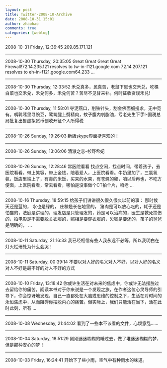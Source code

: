 ```yaml
---
layout: post
title: Twitter-2008-10-Archive
date: 2008-10-31 15:01
author: zhaohao
comments: true
categories: [weblog]
---
```

2008-10-31 Friday, 12:36:45 209.85.171.121

<hr />

2008-10-30 Thursday, 20:35:05 Great Great Great Great Firewall!72.14.235.121 resolves to tw-in-f121.google.com 72.14.207.121 resolves to eh-in-f121.google.com64.233 ...

<hr />

2008-10-30 Thursday, 12:33:52 禾兑真多，民真苦，老鼠下崽也交禾兑，吃棵白菜也交禾兑，禾兑何多，禾兑何苦？苦尽不见甘来补。何时征收贪误禾兑!

<hr />

2008-10-30 Thursday, 11:58:01 夺泥燕口，削铁针头，刮金佛面细搜求，无中觅有。鹌鹑嗉里寻豌豆，鹭鸶腿上劈精肉，蚊子腹内刳脂油，亏老先生下手!-国税总局批复出售虚拟货币创收开征个人所得税

<hr />

2008-10-26 Sunday, 19:26:03 新版skype界面挺喜欢的！

<hr />

2008-10-26 Sunday, 13:06:06 清澈之恋-杉野希妃

<hr />

2008-10-26 Sunday, 12:28:46 常医院看看 找点空闲，找点时间，带着孩子，去医院看看。带上笑容，带上金钱，陪着爱人，上医院看看。牛奶里加了，三氯氢氨，饭店里端上了，有毒的米饭，买来的水果，有苍蝇的卵，咱以后再也，不吃方便面，上医院看看，常去看看，哪怕是没事做个CT拍个片，咱老 ...

<hr />

2008-10-16 Thursday, 18:59:15 给孩子们讲讲很久很久很久以前的事： 那时候天还是蓝的， 水也是绿的， 庄稼是长在地里的， 猪肉是可以放心吃的，耗子还是怕猫的，法庭是讲理的，理发店是只管理发的，药是可以治病的，医生是救死扶伤的，拍电影是不需要脱关衣服的，照相是要穿衣服的，欠钱是要还的，孩子的爸爸是明确的， ...

<hr />

2008-10-11 Saturday, 21:16:33 我已经相信有些人我永远不必等，所以我明白在灯火栏珊处为什么会哭！

<hr />

2008-10-11 Saturday, 00:39:14 不要以对人好的名义对人不好，以对人好的名义对人不好是最不好的对人不好的方式

<hr />

2008-10-10 Friday, 13:18:42 你或许生活在对未来的焦虑中，你或许无法摆脱过去留给你的痛苦，阅读本书对于你来说是一个发现之旅，在作者这位心灵导师的引导下，你会惊讶地发现，自己一直都处在大脑或思维的控制之下，生活在对时间的永恒焦虑中，从而阻碍你摆脱内心的痛苦。但实际上，我们只能活在当下，活在此时此刻，所有 ...

<hr />

2008-10-08 Wednesday, 21:44:02 看到了一些本不该看的文件，心烦意乱……

<hr />

2008-10-04 Saturday, 18:51:29 刚刚迷迷糊糊的睡过去，做了堆迷迷糊糊的梦，但是那种安心的梦！

<hr />

2008-10-03 Friday, 16:24:41 开始下了些小雨，空气中有种雨水的味道。
